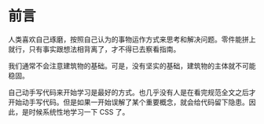 # 前言

人类喜欢自己琢磨，按照自己认为的事物运作方式来思考和解决问题。零件能拼上就行，只有事实跟想法相背离了，才不得已去察看指南。

我们通常不会注意建筑物的基础。可是，没有坚实的基础，建筑物的主体就不可能稳固。

自己动手写代码来开始学习是最好的方式。也几乎没有人是在看完规范全文之后才开始动手写代码。但是如果一开始误解了某个重要概念，就会给代码留下隐患。因此，是时候系统性地学习一下 CSS 了。